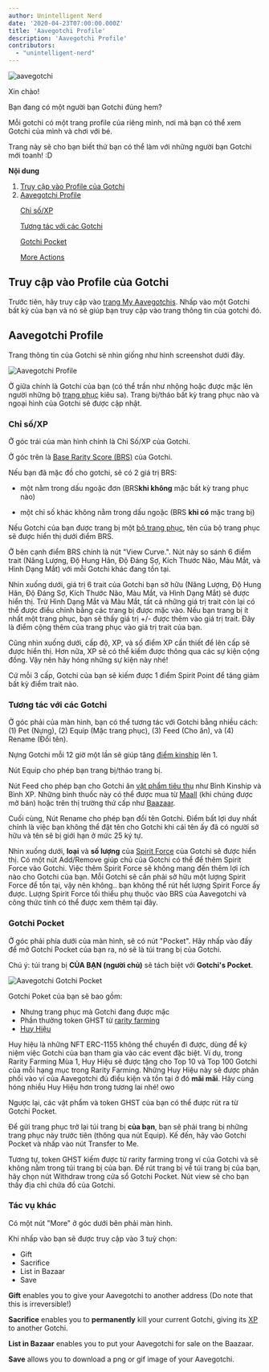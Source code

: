 ```yaml
---
author: Unintelligent Nerd
date: '2020-04-23T07:00:00.000Z'
title: 'Aavegotchi Profile'
description: 'Aavegotchi Profile'
contributors:
  - "unintelligent-nerd"
---
```


<div class="headerImageContainer">
<img class="headerImage" src="/aavegotchi-profile/aavegotchi.png" alt="aavegotchi" />
<p class="headerImageText">Xin chào!</p>
</div>

Bạn đang có một người bạn Gotchi đúng hem?

Mỗi gotchi có một trang profile của riêng mình, nơi mà bạn có thể xem Gotchi của mình và chơi với bé.

Trang này sẽ cho bạn biết thứ bạn có thể làm với những người bạn Gotchi mới toanh! :D

<div class="contentsBox">

**Nội dung**

<ol>
<li><a href=#accessing-your-gotchi-profile>Truy cập vào Profile của Gotchi</a></li>
<li><a href=#gotchi-profile>Aavegotchi Profile</a></li>
<p><a href=#stats-xp>Chỉ số/XP</a></p>
<p><a href=#interact-with-your-gotchi>Tương tác với các Gotchi</a></p>
<p><a href=#gotchi-pocket>Gotchi Pocket</a></p>
<p><a href=#more-actions>More Actions</a></p>
</ol>

</div>

## Truy cập vào Profile của Gotchi

Trước tiên, hãy truy cập vào [trang My Aavegotchis](https://aavegotchi.com/aavegotchis). Nhấp vào một Gotchi bất kỳ của bạn và nó sẽ giúp bạn truy cập vào trang thông tin của gotchi đó.

## Aavegotchi Profile

Trang thông tin của Gotchi sẽ nhìn giống như hình screenshot dưới đây.

<img class = "bodyImage" src = "/aavegotchi-profile/aavegotchi-profile.png" alt = "Aavegotchi Profile" />

Ở giữa chính là Gotchi của bạn (có thể trần như nhộng hoặc được mặc lên người những bộ [trang phục](/wearables) kiêu sa). Trang bị/tháo bất kỳ trang phục nào và ngoại hình của Gotchi sẽ được cập nhật.

### Chỉ số/XP

Ở góc trái của màn hình chính là Chỉ Số/XP của Gotchi.

Ở góc trên là [Base Rarity Score (BRS)](/rarity-farming#base-rarity-score) của Gotchi.

Nếu bạn đã mặc đồ cho gotchi, sẽ có 2 giá trị BRS:

* một nằm trong dấu ngoặc đơn (BRS**khi không** mặc bất kỳ trang phục nào)

* một chỉ số khác không nằm trong dấu ngoặc (BRS **khi có** mặc trang bị)

Nếu Gotchi của bạn được trang bị một [bộ trang phục](/sets), tên của bộ trang phục sẽ được hiển thị dưới điểm BRS.

Ở bên cạnh điểm BRS chính là nút "View Curve.". Nút này so sánh 6 điểm trait (Năng Lượng, Độ Hung Hãn, Độ Đáng Sợ, Kích Thước Não, Màu Mắt, và Hình Dạng Mắt) với mỗi Gotchi khác đang tồn tại.

Nhìn xuống dưới, giá trị 6 trait của Gotchi bạn sỡ hữu (Năng Lượng, Độ Hung Hãn, Độ Đáng Sợ, Kích Thước Não, Màu Mắt, và Hình Dạng Mắt) sẽ được hiển thị. Trừ Hình Dạng Mắt và Màu Mắt, tất cả những giá trị trait còn lại có thể được điều chỉnh bằng các trang bị được mặc vào. Nếu bạn trang bị ít nhất một trang phục, bạn sẽ thấy giá trị +/- được thêm vào giá trị trait. Đây là điểm cộng thêm của trang phục vào giá trị trait của bạn.

Cũng nhìn xuống dưới, cấp độ, XP, và số điểm XP cần thiết để lên cấp sẽ được hiển thị. Hơn nữa, XP sẽ có thể kiếm được thông qua các sự kiện cộng đồng. Vậy nên hãy hóng những sự kiện này nhé!

Cứ mỗi 3 cấp, Gotchi của bạn sẽ kiếm được 1 điểm Spirit Point để tăng giảm bất kỳ điểm trait nào.

### Tương tác với các Gotchi

Ở góc phải của màn hình, bạn có thể tương tác với Gotchi bằng nhiều cách: (1) Pet (Nựng), (2) Equip (Mặc trang phục), (3) Feed (Cho ăn), và (4) Rename (Đổi tên).

Nựng Gotchi mỗi 12 giờ một lần sẽ giúp tăng [điểm kinship](/traits#kinship) lên 1.

Nút Equip cho phép bạn trang bị/tháo trang bị.

Nút Feed cho phép bạn cho Gotchi ăn [vật phẩm tiêu thụ](/wearables#consumables) như Bình Kinship và Bình XP. Những bình thuốc này có thể được mua từ [Maall](/maall) (khi chúng được mở bán) hoặc trên thị trường thứ cấp như [Baazaar](/baazaar).

Cuối cùng, Nút Rename cho phép bạn đổi tên Gotchi. Điểm bất lợi duy nhất chính là việc bạn không thể đặt tên cho Gotchi khi cái tên ấy đã có người sở hữu và tên sẽ bị giới hạn ở mức 25 ký tự.

Nhìn xuống dưới, **loại** và **số lượng** của [Spirit Force](/glossary#spirit-force) của Gotchi sẽ được hiển thị. Có một nút Add/Remove giúp chủ của Gotchi có thể để thêm Spirit Force vào Gotchi. Việc thêm Spirit Force sẽ không mang đến thêm lợi ích nào cho Gotchi của bạn. Mỗi Gotchi sẽ cần phải sở hữu một lượng Spirit Force để tồn tại, vậy nên không.. bạn không thể rút hết lượng Spirit Force ấy được. Lượng Spirit Force tối thiểu phụ thuộc vào BRS của Aavegotchi và công thức tính có thể được xem thêm tại đây.

### Gotchi Pocket

Ở góc phải phía dưới của màn hình, sẽ có nút "Pocket". Hãy nhấp vào đấy để mở Gotchi Pocket của bạn ra, nó sẽ là túi trang bị của Gotchi.

Chú ý: túi trang bị **CỦA BẠN (người chủ)** sẽ tách biệt với **Gotchi's Pocket**.

<img class = "bodyImage" src = "/aavegotchi-profile/aavegotchi-gotchi-pocket.png" alt = "Aavegotchi Gotchi Pocket" />

Gotchi Poket của bạn sẽ bao gồm:

* Nhưng trang phục mà Gotchi đang được mặc
* Phần thưởng token GHST từ [rarity farming](/rarity-farming)
* [Huy Hiệu](/baadge)

Huy hiệu là những NFT ERC-1155 không thể chuyển đi được, dùng để kỷ niệm việc Gotchi của bạn tham gia vào các event đặc biệt. Ví dụ, trong Rarity Farming Mùa 1, Huy Hiệu sẽ được tặng cho Top 10 và Top 100 Gotchi của mỗi hạng mục trong Rarity Farming. Những Huy Hiệu này sẽ được phân phối vào ví của Aavegotchi đủ điều kiện và tồn tại ở đó **mãi mãi**. Hãy cùng hóng nhiều Huy Hiệu hơn trong tương lai nhé! owo

Ngược lại, các vật phẩm và token GHST của bạn có thể được rút ra từ Gotchi Pocket.

Để gửi trang phục trở lại túi trang bị **của bạn**, bạn sẽ phải trang bị những trang phục này trước tiên (thông qua nút Equip). Kế đến, hãy vào Gotchi Pocket và nhấp vào nút Transfer to Me.

Tương tự, token GHST kiếm được từ rarity farming trong ví của Gotchi và sẽ không nằm trong túi trang bị của bạn. Để rút trang bị về túi trang bị của bạn, hãy chọn nút Withdraw trong cửa sổ Gotchi Pocket. Nút view sẽ cho bạn thấy địa chỉ chứa đồ của Gotchi.

### Tác vụ khác

Có một nút "More" ở góc dưới bên phải màn hình.

Khi nhấp vào bạn sẽ được truy cập vào 3 tuỳ chọn:

* Gift
* Sacrifice
* List in Bazaar
* Save

**Gift** enables you to give your Aavegotchi to another address (Do note that this is irreversible!)

**Sacrifice** enables you to **permanently** kill your current Gotchi, giving its [XP](/traits#experience) to another Gotchi.

**List in Bazaar** enables you to put your Aavegotchi for sale on the Baazaar.

**Save** allows you to download a png or gif image of your Aavegotchi.